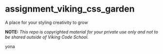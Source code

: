 assignment_viking_css_garden
============================
A place for your styling creativity to grow

**NOTE:** *This repo is copyrighted material for your private use only and not to be shared outside of Viking Code School.*

yona
